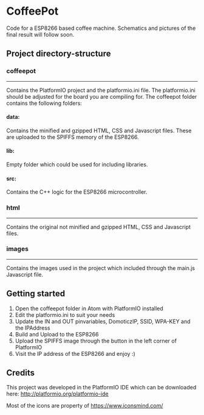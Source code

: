 # CoffeePot
Code for a ESP8266 based coffee machine. Schematics and pictures of the final result will follow soon.

## Project directory-structure

### coffeepot
---
Contains the PlatformIO project and the platformio.ini file. The platformio.ini should be adjusted for the board you are compiling for. The coffeepot folder contains the following folders:

#### data:
Contains the minified and gzipped HTML, CSS and Javascript files. These are uploaded to the SPIFFS memory of the ESP8266.
#### lib:
Empty folder which could be used for including libraries.
#### src:
Contains the C++ logic for the ESP8266 microcontroller.

### html
---
Contains the original not minified and gzipped HTML, CSS and Javascript files.

### images
---
Contains the images used in the project which included through the main.js Javascript file.

## Getting started
1. Open the coffeepot folder in Atom with PlatformIO installed
2. Edit the platformio.ini to suit your needs
3. Update the IN and OUT pinvariables, DomoticzIP, SSID, WPA-KEY and the IPAddress
4. Build and Upload to the ESP8266
5. Upload the SPIFFS image through the button in the left corner of PlatformIO
6. Visit the IP address of the ESP8266 and enjoy :)


## Credits
This project was developed in the PlatformIO IDE which can be downloaded here:
http://platformio.org/platformio-ide

Most of the icons are property of https://www.iconsmind.com/
